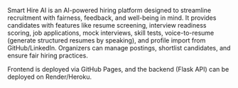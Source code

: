 Smart Hire AI is an AI-powered hiring platform designed to streamline recruitment with fairness, feedback, and well-being in mind. 
It provides candidates with features like resume screening, interview readiness scoring, job applications, mock interviews, 
skill tests, voice-to-resume (generate structured resumes by speaking), and profile import from GitHub/LinkedIn. 
Organizers can manage postings, shortlist candidates, and ensure fair hiring practices. 

Frontend is deployed via GitHub Pages, and the backend (Flask API) can be deployed on Render/Heroku. 
